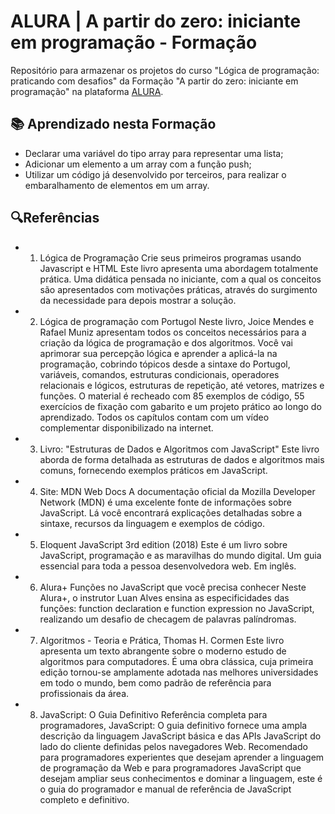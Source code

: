 
# ALURA | A partir do zero: iniciante em programação - Formação

Repositório para armazenar os projetos do curso "Lógica de programação: praticando com desafios" da Formação "A partir do zero: iniciante em programação" na plataforma [ALURA](https://www.alura.com.br/).

## 📚 Aprendizado nesta Formação
-	Declarar uma variável do tipo array para representar uma lista;
-	Adicionar um elemento a um array com a função push;
-	Utilizar um código já desenvolvido por terceiros, para realizar o embaralhamento de elementos em um array.


## 🔍Referências
- 1. Lógica de Programação Crie seus primeiros programas usando Javascript e HTML
Este livro apresenta uma abordagem totalmente prática. Uma didática pensada no iniciante, com a qual os conceitos são apresentados com motivações práticas, através do surgimento da necessidade para depois mostrar a solução.

- 2. Lógica de programação com Portugol
Neste livro, Joice Mendes e Rafael Muniz apresentam todos os conceitos necessários para a criação da lógica de programação e dos algoritmos. Você vai aprimorar sua percepção lógica e aprender a aplicá-la na programação, cobrindo tópicos desde a sintaxe do Portugol, variáveis, comandos, estruturas condicionais, operadores relacionais e lógicos, estruturas de repetição, até vetores, matrizes e funções. O material é recheado com 85 exemplos de código, 55 exercícios de fixação com gabarito e um projeto prático ao longo do aprendizado. Todos os capítulos contam com um vídeo complementar disponibilizado na internet.

- 3. Livro: "Estruturas de Dados e Algoritmos com JavaScript"
Este livro aborda de forma detalhada as estruturas de dados e algoritmos mais comuns, fornecendo exemplos práticos em JavaScript.

- 4. Site: MDN Web Docs
A documentação oficial da Mozilla Developer Network (MDN) é uma excelente fonte de informações sobre JavaScript. Lá você encontrará explicações detalhadas sobre a sintaxe, recursos da linguagem e exemplos de código.

- 5. Eloquent JavaScript 3rd edition (2018)
Este é um livro sobre JavaScript, programação e as maravilhas do mundo digital. Um guia essencial para toda a pessoa desenvolvedora web. Em inglês.

- 6. Alura+ Funções no JavaScript que você precisa conhecer
Neste Alura+, o instrutor Luan Alves ensina as especificidades das funções: function declaration e function expression no JavaScript, realizando um desafio de checagem de palavras palíndromas.

- 7. Algoritmos - Teoria e Prática, Thomas H. Cormen
Este livro apresenta um texto abrangente sobre o moderno estudo de algoritmos para computadores. É uma obra clássica, cuja primeira edição tornou-se amplamente adotada nas melhores universidades em todo o mundo, bem como padrão de referência para profissionais da área.

- 8. JavaScript: O Guia Definitivo
Referência completa para programadores, JavaScript: O guia definitivo fornece uma ampla descrição da linguagem JavaScript básica e das APIs JavaScript do lado do cliente definidas pelos navegadores Web. Recomendado para programadores experientes que desejam aprender a linguagem de programação da Web e para programadores JavaScript que desejam ampliar seus conhecimentos e dominar a linguagem, este é o guia do programador e manual de referência de JavaScript completo e definitivo.

